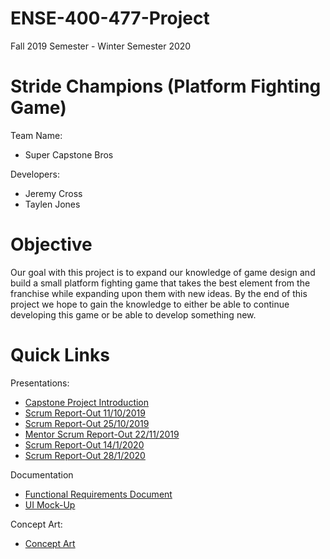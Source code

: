 # ENSE-400-477-Project
Fall 2019 Semester - Winter Semester 2020
# Stride Champions (Platform Fighting Game)
Team Name:
- Super Capstone Bros

Developers:
- Jeremy Cross
- Taylen Jones

# Objective
Our goal with this project is to expand our knowledge of game design and build a small platform fighting game that takes the best element from the franchise while expanding upon them with new ideas. By the end of this project we hope to gain the knowledge to either be able to continue developing this game or be able to develop something new.

# Quick Links
Presentations:
* [Capstone Project Introduction](./Presentations/Sept%2027%202019%20-%20ENSE%20400_477%20Capstone%20Project%20Introductions.pdf)
* [Scrum Report-Out 11/10/2019](./Presentations/Oct%2010%202019%20-%20ENSE%20400%20Scrum%20Report-Out.pdf)
* [Scrum Report-Out 25/10/2019](./Presentations/Oct%2025%202019%20-%20ENSE%20400%20Scrum%20Report-Out.pdf)
* [Mentor Scrum Report-Out 22/11/2019](./Presentations/Nov%2022%202019%20-%20ENSE%20400%20Mentor%20Scrum%20Report-Out.pdf)
* [Scrum Report-Out 14/1/2020](./Presentations/Jan%2014%202020%20-%20ENSE%20477%20Scrum%20Report-Out.pdf)
* [Scrum Report-Out 28/1/2020](./Presentations/Jan%2028%202020%20-%20ENSE%20477%20Scrum%20Report-Out.pdf)

Documentation
* [Functional Requirements Document](./Documents/Functional%20Requirements%20Document/FRD.pdf)
* [UI Mock-Up](./Documents/UI/Fighting%20Game%20UI.pdf)

Concept Art: 
* [Concept Art](./Concept%20Art)
